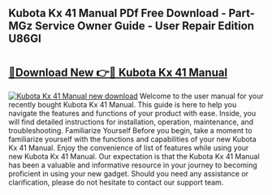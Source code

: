 ## Kubota Kx 41 Manual PDf Free Download - Part-MGz Service Owner Guide - User Repair Edition U86Gl

# <h2><a href="http://bc64689.oget.top/?id=Kubota+Kx+41+Manual">🔗Download New 👉🔴 Kubota Kx 41 Manual</a></h2>

[![Kubota Kx 41 Manual new download](https://i.imgur.com/5g1atiW.png)](http://bc64689.oget.top/?id=Kubota+Kx+41+Manual)
Welcome to the user manual for your recently bought Kubota Kx 41 Manual. This guide is here to help you navigate the features and functions of your product with ease. Inside, you will find detailed instructions for installation, operation, maintenance, and troubleshooting. Familiarize Yourself Before you begin, take a moment to familiarize yourself with the functions and capabilities of your new Kubota Kx 41 Manual. Enjoy the convenience of list of features while using your new Kubota Kx 41 Manual. Our expectation is that the Kubota Kx 41 Manual has been a valuable and informative resource in your journey to becoming proficient in using your new gadget. Should you need any assistance or clarification, please do not hesitate to contact our support team.
